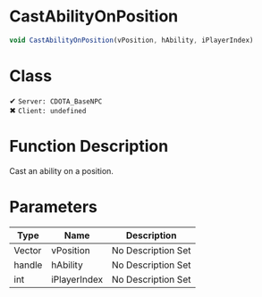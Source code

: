 # CastAbilityOnPosition
```js
void CastAbilityOnPosition(vPosition, hAbility, iPlayerIndex)
```
# Class
✔ `Server: CDOTA_BaseNPC`  
✖ `Client: undefined`  

# Function Description
Cast an ability on a position.
# Parameters
Type|Name|Description
--|--|--
Vector|vPosition|No Description Set
handle|hAbility|No Description Set
int|iPlayerIndex|No Description Set
